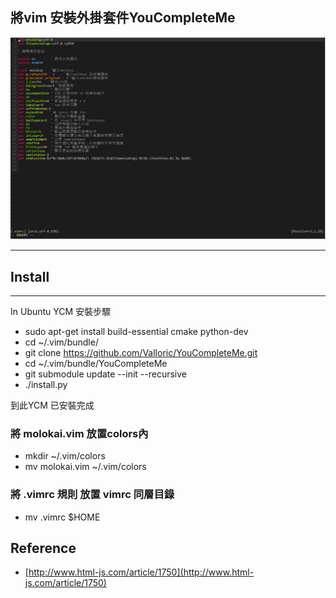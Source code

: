 ## **將vim 安裝外掛套件YouCompleteMe**

![1](https://raw.githubusercontent.com/dyeat/Vim-YouCompleteMe/master/sample.jpg)

---

## **Install**

---
In Ubuntu YCM 安裝步驟

- sudo apt-get install build-essential cmake python-dev
- cd ~/.vim/bundle/
- git clone https://github.com/Valloric/YouCompleteMe.git
- cd ~/.vim/bundle/YouCompleteMe
- git submodule update --init --recursive
- ./install.py

到此YCM 已安裝完成

### **將 molokai.vim 放置colors內**

- mkdir ~/.vim/colors
- mv molokai.vim ~/.vim/colors


### **將 .vimrc 規則 放置 vimrc 同層目錄**
- mv .vimrc $HOME

## **Reference**

- [http://www.html-js.com/article/1750](http://www.html-js.com/article/1750)